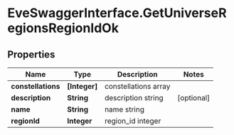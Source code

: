 # EveSwaggerInterface.GetUniverseRegionsRegionIdOk

## Properties
Name | Type | Description | Notes
------------ | ------------- | ------------- | -------------
**constellations** | **[Integer]** | constellations array | 
**description** | **String** | description string | [optional] 
**name** | **String** | name string | 
**regionId** | **Integer** | region_id integer | 


